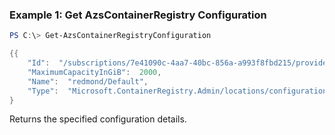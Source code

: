 ### Example 1: Get AzsContainerRegistry Configuration
```powershell
PS C:\> Get-AzsContainerRegistryConfiguration

{{
    "Id":  "/subscriptions/7e41090c-4aa7-40bc-856a-a993f8fbd215/providers/Microsoft.ContainerRegistry.Admin/locations/redmond/configurations/Default",
    "MaximumCapacityInGiB":  2000,
    "Name":  "redmond/Default",
    "Type":  "Microsoft.ContainerRegistry.Admin/locations/configurations"
}
```

Returns the specified configuration details.


